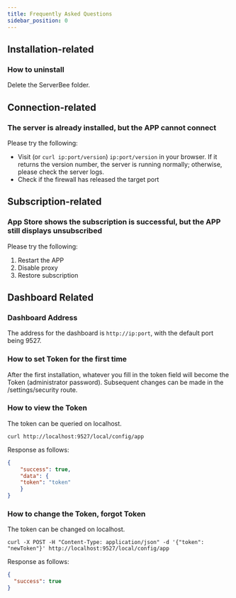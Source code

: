 ```yaml
---
title: Frequently Asked Questions
sidebar_position: 0
---
```


## Installation-related
### How to uninstall
Delete the ServerBee folder.

## Connection-related
### The server is already installed, but the APP cannot connect
Please try the following:
- Visit (or `curl ip:port/version`) `ip:port/version` in your browser. If it returns the version number, the server is running normally; otherwise, please check the server logs.
- Check if the firewall has released the target port

## Subscription-related
### App Store shows the subscription is successful, but the APP still displays unsubscribed

Please try the following:
1. Restart the APP
2. Disable proxy
3. Restore subscription

## Dashboard Related
### Dashboard Address
The address for the dashboard is `http://ip:port`, with the default port being 9527.

### How to set Token for the first time
After the first installation, whatever you fill in the token field will become the Token (administrator password). Subsequent changes can be made in the ﻿/settings/security route.

### How to view the Token
The token can be queried on localhost.
```shell
curl http://localhost:9527/local/config/app
```

Response as follows:
```json
{
    "success": true,
    "data": {
    "token": "token"
    }
}
```

### How to change the Token, forgot Token
The token can be changed on localhost.
```shell
curl -X POST -H "Content-Type: application/json" -d '{"token": "newToken"}' http://localhost:9527/local/config/app
```
Response as follows:
```json
{
  "success": true
}
```
